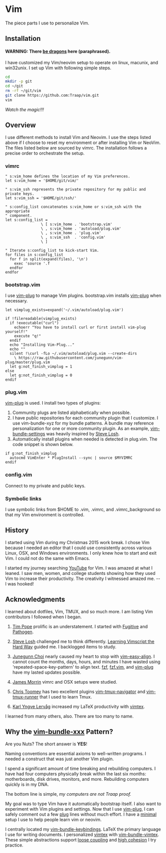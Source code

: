# Vim
The piece parts I use to personalize Vim.

## Installation 
#### **WARNING:** There [be dragons](https://github.com/tpope/tpope) here (paraphrased).
I have customized my Vim/neovim setup to operate on linux, macunix, and
win32unix.  I set up Vim with following simple steps.

```bash
cd 
mkdir -p git
cd ~/git
rm -rf ~/git/vim
git clone https://github.com:Traap/vim.git
vim
```
*Watch the magic!!!*

## Overview
I use different methods to install Vim and Neovim.  I use the steps listed above
if I choose to reset my environment or after installing Vim or NeoVim.  The
files listed below are sourced by vimrc.  The installation follows a precise
order to orchestrate the setup.

### vimrc

```vim
" s:vim_home defines the location of my Vim preferences.
let s:vim_home = '$HOME/git/vim/'

" s:vim_ssh represents the private repository for my public and private keys. 
let s:vim_ssh = '$HOME/git/ssh/'

" s:config_list concatenates s:vim_home or s:vim_ssh with the appropriate
" component. 
let s:config_list = 
                \ [ s:vim_home . 'bootstrap.vim'
                \ , s:vim_home . 'autoload/plug.vim'
                \ , s:vim_home . 'plug.vim'
                \ , s:vim_ssh  . 'config.vim'
                \ ]

" Iterate s:config_list to kick-start Vim. 
for files in s:config_list
  for f in split(expand(files), '\n')
    exec 'source '.f
  endfor
endfor

``` 

### bootstrap.vim
I use [vim-plug](https://github.com/junegunn/vim-plug) to manage Vim plugins.
bootstrap.vim installs [vim-plug](https://github.com/junegunn/vim-plug) when
necessary.

```vim
let vimplug_exists=expand('~/.vim/autoload/plug.vim')

if !filereadable(vimplug_exists)
  if !executable("curl")
    echoerr "You have to install curl or first install vim-plug yourself!"
    execute "q!"
  endif
  echo "Installing Vim-Plug..."
  echo ""
  silent !\curl -fLo ~/.vim/autoload/plug.vim --create-dirs
    \ https://raw.githubusercontent.com/junegunn/vim-plug/master/plug.vim
  let g:not_finish_vimplug = 1 
else
  let g:not_finish_vimplug = 0 
endif
```

### plug.vim
[vim-plug](https://github.com/junegunn/vim-plug) is used.  I install two types
of plugins:
1. Community plugs are listed alphabetically when possible.
2. I have public repositories for each community plugin that I customize.  I use
   vim-bundle-xyz for my bundle patterns.  A bundle may reference
   personalization for one or more community plugin.   As an example,
   [vim-bundle-settings](https://github.com/Traap/vim-bundle-settings) was
   heavily inspired by [Steve Losh](https://github.com/sjl).
3. Automatically install plugins when needed is detected in plug.vim.  The
   code snippet is shown below.
```vim
if g:not_finish_vimplug
  autocmd VimEnter * PlugInstall --sync | source $MYVIMRC
endif
```

### config.vim
Connect to my private and public keys.

### Symbolic links
I use symbolic links from $HOME to .vim, .vimrc, and .vimrc_background so that
my Vim environment is controlled.

## History
I started using Vim during my Christmas 2015 work break.  I chose Vim because I
needed an editor that I could use consistently across various Linux, OSX, and
Windows environments.  I only knew how to start and exit Vim.  I could not do
the same with Emacs.  

I started my journey searching [YouTube](https://www.youtube.com) for Vim.  I
was amazed at what I leaned.  I saw men, women, and college students showing how
they used Vim to increase their productivity.  The creativity I witnessed amazed
me. -- I was hooked!

## Acknowledgments
I learned about dotfiles, Vim, TMUX, and so much more.  I am listing Vim
contributors I followed when I began.

1. [Tim Pope](https://github.com/tpope) prolific is an understatement.  I
   started with [Fugitive](https://github.com/tpope/vim-fugitive) and
   [Pathogen](https://github.com/tpope/vim-pathogen).   
2. [Steve Losh](https://github.com/sjl) challenged me to think differently.
   [Learning Vimscript the Hard Way](https://learnvimscriptthehardway.stevelosh.com/)
   guided me.  I backlogged items to study. 

3. [Junegunn Choi](https://github.com/junegunn/) nearly caused my heart to stop
   with [vim-easy-align](https://github.com/junegunn/vim-easy-align).  I cannot
   count the months, days, hours, and minutes I have wasted using
   'repeated-space-key-pattern' to align text.
   [fzf](https://github.com/junegunn/fzf),
   [fzf.vim](https://github.com/junegunn/fzf.vim),  and
   [vim-plug](https://github.com/junegunn/vim-plug) have my lasted updates
   possible.

4. [James Morrin](https://github.com/treasonx) vimrc and OSX setups were
   studied.  

5. [Chris Toomey](https://github.com/christoomey) has two excellent plugins
   [vim-tmux-navigator](https://github.com/christoomey/vim-tmux-navigator) and
   [vim-tmux-runner](https://github.com/christoomey/vim-tmux-runner) that I used
   to learn Tmux.

6. [Karl Yngve Lervåg](https://github.com/lervag) increased my LaTeX
   productivity with [vimtex](https://github.com/lervag/vimtex).

I learned from many others, also.  There are too many to name.

## Why the [vim-bundle-xxx](https://github.com/Traap/vim-bundle-settings) Pattern?
Are you Nuts?  The short answer is **YES**!

Naming conventions are essential axioms to well-written programs.   I needed a
construct that was just another Vim plugin.

I spend a significant amount of time breaking and rebuilding computers.  I have
had four computers physically break within the last six months: motherboards,
disk drives, monitors, and more. Rebuilding computers quickly is in my DNA.

The bottom line is simple, *my computers are not Traap proof.*

My goal was to type Vim have it automatically bootstrap itself.  I also want to
experiment with Vim plugins and settings. Now that I use
[vim-plug](https://github.com/junegunn/vim-plug), I can safely comment out a few
[plug](https://github.com/Traap/vim/blob/master/plug.vim)  lines without much
effort.  I have
a [minimal](https://github.com/Traap/vim/blob/master/minimial-plug.vim) setup
I use to help people learn vim or neovim.

I centrally located my
[vim-bundle-keybindings](https://github.com/Traap/vim-bundle-keybindings/blob/master/plugin/bundle-keybindings.vim).
LaTeX the primary language I use for writing documents.  I personalized
[vimtex](https://github.com/lervag/vimtex) with
[vim-bundle-vimtex](https://github.com/Traap/vim-bundle-vimtex/blob/master/plugin/bundle-vimtex.vim).
These simple abstractions support [loose
coupling](https://en.wikipedia.org/wiki/Coupling_(computer_programming)) and
[high cohesion](https://en.wikipedia.org/wiki/Cohesion_(computer_science)) I try
practice.
